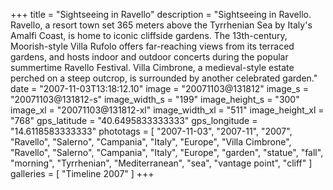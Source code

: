 +++
title = "Sightseeing in Ravello"
description = "Sightseeing in Ravello. Ravello, a resort town set 365 meters above the Tyrrhenian Sea by Italy's Amalfi Coast, is home to iconic cliffside gardens. The 13th-century, Moorish-style Villa Rufolo offers far-reaching views from its terraced gardens, and hosts indoor and outdoor concerts during the popular summertime Ravello Festival. Villa Cimbrone, a medieval-style estate perched on a steep outcrop, is surrounded by another celebrated garden."
date = "2007-11-03T13:18:12.10"
image = "20071103@131812"
image_s = "20071103@131812-s"
image_width_s = "199"
image_height_s = "300"
image_xl = "20071103@131812-xl"
image_width_xl = "511"
image_height_xl = "768"
gps_latitude = "40.6495833333333"
gps_longitude = "14.6118583333333"
phototags = [ "2007-11-03", "2007-11", "2007", "Ravello", "Salerno", "Campania", "Italy", "Europe", "Villa Cimbrone", "Ravello", "Salerno", "Campania", "Italy", "Europe", "garden", "statue", "fall", "morning", "Tyrrhenian", "Mediterranean", "sea", "vantage point", "cliff" ]
galleries = [ "Timeline 2007" ]
+++

